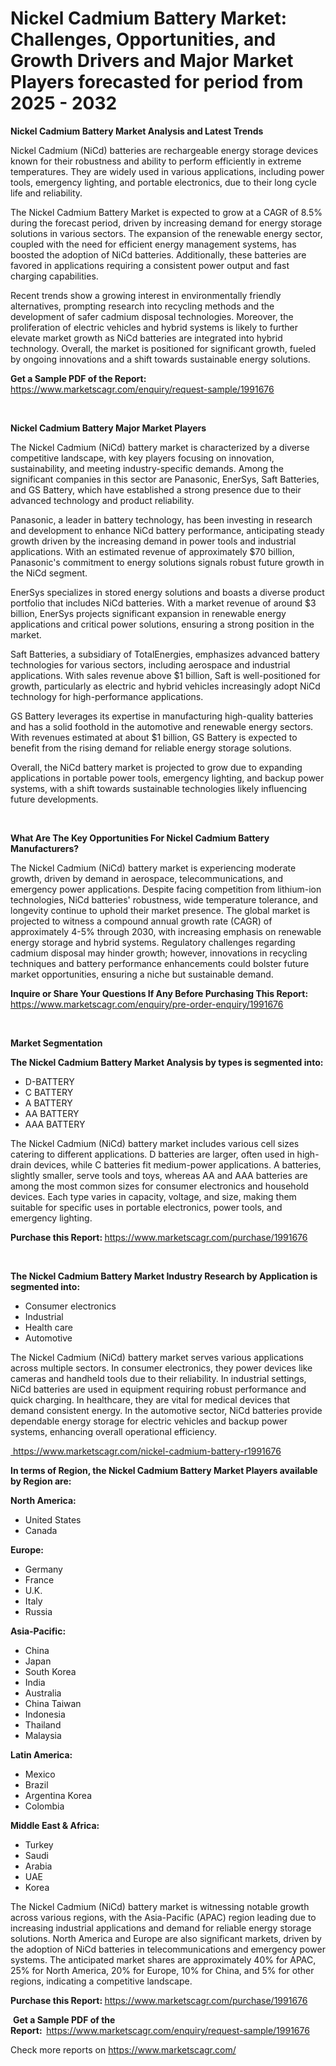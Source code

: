 <p><h1>Nickel Cadmium Battery Market: Challenges, Opportunities, and Growth Drivers and Major Market Players forecasted for period from 2025 - 2032</h1></p><p><strong>Nickel Cadmium Battery Market Analysis and Latest Trends</strong></p>
<p><p>Nickel Cadmium (NiCd) batteries are rechargeable energy storage devices known for their robustness and ability to perform efficiently in extreme temperatures. They are widely used in various applications, including power tools, emergency lighting, and portable electronics, due to their long cycle life and reliability. </p><p>The Nickel Cadmium Battery Market is expected to grow at a CAGR of 8.5% during the forecast period, driven by increasing demand for energy storage solutions in various sectors. The expansion of the renewable energy sector, coupled with the need for efficient energy management systems, has boosted the adoption of NiCd batteries. Additionally, these batteries are favored in applications requiring a consistent power output and fast charging capabilities.</p><p>Recent trends show a growing interest in environmentally friendly alternatives, prompting research into recycling methods and the development of safer cadmium disposal technologies. Moreover, the proliferation of electric vehicles and hybrid systems is likely to further elevate market growth as NiCd batteries are integrated into hybrid technology. Overall, the market is positioned for significant growth, fueled by ongoing innovations and a shift towards sustainable energy solutions.</p></p>
<p><strong>Get a Sample PDF of the Report:&nbsp;</strong> <a href="https://www.marketscagr.com/enquiry/request-sample/1991676?utm_campaign=3189&utm_medium=2&utm_source=Github&utm_content=ia&utm_term=31032025&utm_id=nickel-cadmium-battery">https://www.marketscagr.com/enquiry/request-sample/1991676</a></p>
<p>&nbsp;</p>
<p><strong>Nickel Cadmium Battery Major Market Players</strong></p>
<p><p>The Nickel Cadmium (NiCd) battery market is characterized by a diverse competitive landscape, with key players focusing on innovation, sustainability, and meeting industry-specific demands. Among the significant companies in this sector are Panasonic, EnerSys, Saft Batteries, and GS Battery, which have established a strong presence due to their advanced technology and product reliability.</p><p>Panasonic, a leader in battery technology, has been investing in research and development to enhance NiCd battery performance, anticipating steady growth driven by the increasing demand in power tools and industrial applications. With an estimated revenue of approximately $70 billion, Panasonic's commitment to energy solutions signals robust future growth in the NiCd segment.</p><p>EnerSys specializes in stored energy solutions and boasts a diverse product portfolio that includes NiCd batteries. With a market revenue of around $3 billion, EnerSys projects significant expansion in renewable energy applications and critical power solutions, ensuring a strong position in the market.</p><p>Saft Batteries, a subsidiary of TotalEnergies, emphasizes advanced battery technologies for various sectors, including aerospace and industrial applications. With sales revenue above $1 billion, Saft is well-positioned for growth, particularly as electric and hybrid vehicles increasingly adopt NiCd technology for high-performance applications.</p><p>GS Battery leverages its expertise in manufacturing high-quality batteries and has a solid foothold in the automotive and renewable energy sectors. With revenues estimated at about $1 billion, GS Battery is expected to benefit from the rising demand for reliable energy storage solutions.</p><p>Overall, the NiCd battery market is projected to grow due to expanding applications in portable power tools, emergency lighting, and backup power systems, with a shift towards sustainable technologies likely influencing future developments.</p></p>
<p>&nbsp;</p>
<p><strong>What Are The Key Opportunities For Nickel Cadmium Battery Manufacturers?</strong></p>
<p><p>The Nickel Cadmium (NiCd) battery market is experiencing moderate growth, driven by demand in aerospace, telecommunications, and emergency power applications. Despite facing competition from lithium-ion technologies, NiCd batteries' robustness, wide temperature tolerance, and longevity continue to uphold their market presence. The global market is projected to witness a compound annual growth rate (CAGR) of approximately 4-5% through 2030, with increasing emphasis on renewable energy storage and hybrid systems. Regulatory challenges regarding cadmium disposal may hinder growth; however, innovations in recycling techniques and battery performance enhancements could bolster future market opportunities, ensuring a niche but sustainable demand.</p></p>
<p><strong>Inquire or Share Your Questions If Any Before Purchasing This Report:</strong> <a href="https://www.marketscagr.com/enquiry/pre-order-enquiry/1991676?utm_campaign=3189&utm_medium=2&utm_source=Github&utm_content=ia&utm_term=31032025&utm_id=nickel-cadmium-battery">https://www.marketscagr.com/enquiry/pre-order-enquiry/1991676</a></p>
<p>&nbsp;</p>
<p><strong>Market Segmentation</strong></p>
<p><strong>The Nickel Cadmium Battery Market Analysis by types is segmented into:</strong></p>
<p><ul><li>D-BATTERY</li><li>C BATTERY</li><li>A BATTERY</li><li>AA BATTERY</li><li>AAA BATTERY</li></ul></p>
<p><p>The Nickel Cadmium (NiCd) battery market includes various cell sizes catering to different applications. D batteries are larger, often used in high-drain devices, while C batteries fit medium-power applications. A batteries, slightly smaller, serve tools and toys, whereas AA and AAA batteries are among the most common sizes for consumer electronics and household devices. Each type varies in capacity, voltage, and size, making them suitable for specific uses in portable electronics, power tools, and emergency lighting.</p></p>
<p><strong>Purchase this Report:&nbsp;</strong><a href="https://www.marketscagr.com/purchase/1991676?utm_campaign=3189&utm_medium=2&utm_source=Github&utm_content=ia&utm_term=31032025&utm_id=nickel-cadmium-battery">https://www.marketscagr.com/purchase/1991676</a></p>
<p>&nbsp;</p>
<p><strong>The Nickel Cadmium Battery Market Industry Research by Application is segmented into:</strong></p>
<p><ul><li>Consumer electronics</li><li>Industrial</li><li>Health care</li><li>Automotive</li></ul></p>
<p><p>The Nickel Cadmium (NiCd) battery market serves various applications across multiple sectors. In consumer electronics, they power devices like cameras and handheld tools due to their reliability. In industrial settings, NiCd batteries are used in equipment requiring robust performance and quick charging. In healthcare, they are vital for medical devices that demand consistent energy. In the automotive sector, NiCd batteries provide dependable energy storage for electric vehicles and backup power systems, enhancing overall operational efficiency.</p></p>
<p><a href="https://www.marketscagr.com/nickel-cadmium-battery-r1991676?utm_campaign=3189&utm_medium=2&utm_source=Github&utm_content=ia&utm_term=31032025&utm_id=nickel-cadmium-battery">&nbsp;https://www.marketscagr.com/nickel-cadmium-battery-r1991676</a></p>
<p><strong>In terms of Region, the Nickel Cadmium Battery Market Players available by Region are:</strong></p>
<p>
    <p> <strong> North America: </strong>
        <ul>
            <li>United States</li>
            <li>Canada</li>
        </ul>
        </p> 
    <p> <strong> Europe: </strong>
        <ul>
            <li>Germany</li>
            <li>France</li>
            <li>U.K.</li>
            <li>Italy</li>
            <li>Russia</li>
        </ul>
        </p> 
    <p> <strong> Asia-Pacific: </strong>
        <ul>
            <li>China</li>
            <li>Japan</li>
            <li>South Korea</li>
            <li>India</li>
            <li>Australia</li>
            <li>China Taiwan</li>
            <li>Indonesia</li>
            <li>Thailand</li>
            <li>Malaysia</li>
        </ul>
        </p> 
    <p> <strong> Latin America: </strong>
        <ul>
            <li>Mexico</li>
            <li>Brazil</li>
            <li>Argentina Korea</li>
            <li>Colombia</li>
        </ul>
        </p> 
    <p> <strong> Middle East & Africa: </strong>
        <ul>
            <li>Turkey</li>
            <li>Saudi</li>
            <li>Arabia</li>
            <li>UAE</li>
            <li>Korea</li>
        </ul>
    </p>
    </p>
<p><p>The Nickel Cadmium (NiCd) battery market is witnessing notable growth across various regions, with the Asia-Pacific (APAC) region leading due to increasing industrial applications and demand for reliable energy storage solutions. North America and Europe are also significant markets, driven by the adoption of NiCd batteries in telecommunications and emergency power systems. The anticipated market shares are approximately 40% for APAC, 25% for North America, 20% for Europe, 10% for China, and 5% for other regions, indicating a competitive landscape.</p></p>
<p><strong>Purchase this Report: </strong><a href="https://www.marketscagr.com/purchase/1991676?utm_campaign=3189&utm_medium=2&utm_source=Github&utm_content=ia&utm_term=31032025&utm_id=nickel-cadmium-battery">https://www.marketscagr.com/purchase/1991676</a></p>
<p>&nbsp;<strong>Get a Sample PDF of the Report:&nbsp;&nbsp;</strong><a href="https://www.marketscagr.com/enquiry/request-sample/1991676?utm_campaign=3189&utm_medium=2&utm_source=Github&utm_content=ia&utm_term=31032025&utm_id=nickel-cadmium-battery">https://www.marketscagr.com/enquiry/request-sample/1991676</a></p>
<p><strong></strong></p>
<p>Check more reports on <a href="https://www.marketscagr.com/?utm_campaign=3189&utm_medium=2&utm_source=Github&utm_content=ia&utm_term=31032025&utm_id=nickel-cadmium-battery">https://www.marketscagr.com/</a></p>